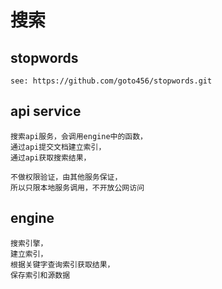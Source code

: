 # 搜索
    
## stopwords
    see: https://github.com/goto456/stopwords.git
    
## api service 
    搜索api服务，会调用engine中的函数，
    通过api提交文档建立索引，
    通过api获取搜索结果，
    
    不做权限验证，由其他服务保证，
    所以只限本地服务调用，不开放公网访问

## engine
    搜索引擎，
    建立索引，
    根据关键字查询索引获取结果，
    保存索引和源数据
